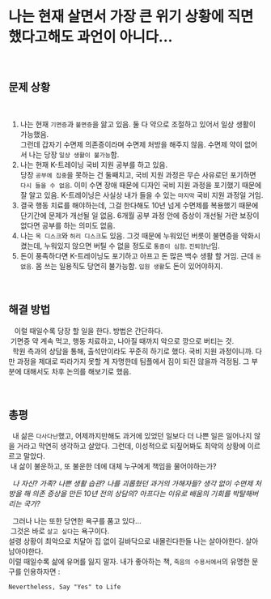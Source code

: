 
# 나는 현재 살면서 가장 큰 위기 상황에 직면했다고해도 과언이 아니다...

&nbsp;
## 문제 상황

&nbsp;
1. 나는 현재 `기면증`과 `불면증`을 앓고 있음. 둘 다 약으로 조절하고 있어서 일상 생활이 가능했음.<br>그런데 갑자기 수면제 의존증이라며 수면제 처방을 해주지 않음. 수면제 약이 없어서 나는 당장 `일상 생활이 불가능`함.
2. 나는 현재 K-트레이닝 국비 지원 공부를 하고 있음.<br>당장 `공부에 집중`을 못하는 건 둘째치고, 국비 지원 과정은 무슨 사유로던 포기하면 `다시 들을 수 없음`. 이미 수면 장애 때문에 디자인 국비 지원 과정을 포기했기 때문에 잘 알고 있음. K-트레이닝은 사실상 내가 들을 수 있는 `마지막` 국비 지원 과정일 거임.
3. 결국 행동 치료를 해야하는데, 그걸 한다해도 10년 넘게 수면제를 복용했기 때문에 단기간에 문제가 개선될 일 없음. 6개월 공부 과정 안에 증상이 개선될 거란 보장이 없다면 공부를 하는 의미도 없음.
4. 나는 `목 디스크`와 `허리 디스크`도 있음. 그것 때문에 누워있던 버릇이 불면증을 악화시켰는데, 누워있지 않으면 버틸 수 없을 정도로 `통증이 심함`. `진퇴양난`임.
5. 돈이 풍족하다면 K-트레이닝도 포기하고 아프고 돈 많은 백수 생활 할 거임. 근데 `돈 없음`. 몸 쓰는 일용직도 당연히 불가능함. `입원 생활`도 돈이 있어야하지.

&nbsp;
## 해결 방법

&nbsp;
&nbsp;이럴 때일수록 당장 할 일을 한다. 방법은 간단하다.<br>&nbsp;기면증 약 계속 먹고, 행동 치료하고, 나아질 때까지 악으로 깡으로 버티는 것.
<br>&nbsp;
학원 측과의 상담을 통해, 출석만이라도 꾸준히 하기로 했다. 국비 지원 과정이니까. 다만 과정을 제대로 따라가지 못할 게 자명한데 팀플에서 짐이 되진 않을까 걱정됨. 그 부분에 대해서도 차후 논의를 해보기로 했음.

&nbsp;

## 총평
&nbsp;
내 삶은 `다사다난`했고, 어제까지만해도 과거에 있었던 일보다 더 나쁜 일은 일어나지 않을 거라고 막연히 생각하고 살았다. 그런데, 이성적으로 되짚어봐도 최악의 상황에 이르르고 말았다.<br>&nbsp;내 삶이 불운하고, 또 불운한 데에 대체 누구에게 책임을 물어야하는가?

&nbsp;
*나 자신? 가족? 나쁜 생활 습관? 나를 괴롭혔던 과거의 가해자들? 생각 없이 수면제 처방을 해 의존 증상을 만든 10년 전의 상담의? 아프다는 이유로 배움의 기회를 박탈해버리는 국가?*

&nbsp;
그러나 나는 또한 당연한 욕구를 품고 있다... <br>&nbsp;그것은 바로 `살고 싶다`는 욕구이다.<br>설령 상황이 최악으로 치달아 집 없이 길바닥으로 내몰린다한들 나는 살아야한다. 살아남아야한다.
&nbsp;<br>이럴 때일수록 삶에 유머를 잃지 말자. 내가 좋아하는 책, `죽음의 수용서에서`의 유명한 문구를 인용하자면 :
```
Nevertheless, Say "Yes" to Life
```